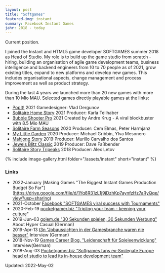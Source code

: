 ```yaml
---
layout: post
title: "Softgames"
featured-img: instant
summary: Facebook Instant Games
jahr: 2018 - today
---
```

Current position.

I joined the Instant and HTML5 game developer SOFTGAMES summer 2018 as Head of Studio.
My role is to build up the game studio from scratch - hiring, building an organisation of  agile  game development teams, business intelligence and backend engineers from 10 to 70 people as of 2021, grow existing titles, expand to new platforms and develop new games. This includes  organisational  aspects, change management and process improvement as well as product strategy.

During the last 4 years we launched more than 20 new games with more than 10 Mio MAU. Selected games directly playable games at the links:
* [PopIt!](https://fb.gg/play/sg_popit) 2021 Gamedesigner: Vlad Dergunov
* [Solitaire Home Story](https://fb.gg/play/solitairehomestory) 2021 Producer: Karla Teilhaber
* [Bubble Shooter Pro](https://fb.gg/play/sg_bs-pro) 2021 Created by Andre Krug - A viral blockbuster with 8.5 Mio MAU
* [Solitaire Farm Seasons](https://fb.gg/play/solifarm) 2020 Producer: Cem Elmas, Peter Harmjanz
* [My Little Garden](https://fb.gg/play/my-little-garden) 2020 Producer: Michael Gribbin, Ylva Mesonero
* [Mahjong Story](https://fb.gg/play/mahjong_story_) 2019 Producer: Murillo Carvalho dos Santos
* [Jewels Blitz Classic](https://fb.gg/play/jewels_blitz) 2019 Producer: Dave Faßbender
* [Solitaire Story Tripeaks](https://fb.gg/play/solitaire_tripeaks)  2018 Producer: Alex Letov

{% include image-gallery.html folder="/assets/instant" short="instant" %}


### Links
* 2022-January [Making Games "The Biggest Instant Games Production Budget So Far"] (https://drive.google.com/file/d/1Yq8R31zL1j9jDzhKp7aynfzHz7aRyQqe/view?usp=sharing)
* 2021-October [Facebook "SOFTGAMES viral success with Tournaments"](https://www.facebook.com/fbgaminghome/success-stories/gaming-developers-softgames-viral-success-with-tournaments)
* 2020-Feb-19 [pocketgamer.biz "Tripling your team - keeping your culture"](https://www.pocketgamer.biz/comment-and-opinion/72606/tripling-your-team-keeping-your-culture/)
* 2019-Jun-03 [golem.de "30 Sekunden spielen, 30 Sekunden Werbung"](https://www.golem.de/news/hyper-casual-games-30-sekunden-spielen-30-sekunden-werbung-1906-141165.html) About Hyper Casual (German)
*  2019-Apr-13 [t3n "Jobaussichten in der Gamesbranche waren nie besser"](https://t3n.de/news/jobaussichten-gamesbranche-waren-1156280) Interview (German)
* 2018-Nov-19 [Games Career Blog. "Leidenschaft für Spieleenwicklung"](https://blog.games-career.com/de/koepfe-der-spielebranche-interview-mit-bernd-beyreuther-von-softgames) Interview(German)
* 2018-Aug-03  [Pocketgamer.biz "Softgames taps ex-Smilegate Europe head of studio to lead its in-house development team"](https://www.pocketgamer.biz/job-news/68711/softgames-taps-up-ex-smilegate-europe-head-of-studio/)


Updated: 2022-May-02
